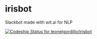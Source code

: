 # irisbot
Slackbot made with wit.ai for NLP

[![Codeship Status for leonelgordillo/irisbot](https://app.codeship.com/projects/8066ea50-4069-0137-d542-0a76a8d3365c/status?branch=master)](https://app.codeship.com/projects/335863)
